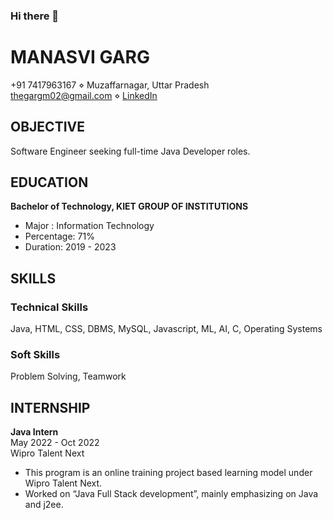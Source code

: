 ### Hi there 👋

<!--
**manasvi491/manasvi491** is a ✨ _special_ ✨ repository because its `README.md` (this file) appears on your GitHub profile.

Here are some ideas to get you started:

- 🔭 I’m currently working on ...
- 🌱 I’m currently learning ...
- 👯 I’m looking to collaborate on ...
- 🤔 I’m looking for help with ...
- 💬 Ask me about ...
- 📫 How to reach me: ...
- 😄 Pronouns: ...
- ⚡ Fun fact: ...
-->

# MANASVI GARG
+91 7417963167 ⋄ Muzaffarnagar, Uttar Pradesh  
thegargm02@gmail.com ⋄ [LinkedIn](https://www.linkedin.com/in/manasvi-garg-/)

## OBJECTIVE
Software Engineer seeking full-time Java Developer roles.

## EDUCATION	
**Bachelor of Technology, KIET GROUP OF INSTITUTIONS**  
- Major : Information Technology  
- Percentage: 71%  
- Duration: 2019 - 2023

## SKILLS		
### Technical Skills
Java, HTML, CSS, DBMS, MySQL, Javascript, ML, AI, C, Operating Systems	
### Soft Skills
Problem Solving, Teamwork	

## INTERNSHIP		
**Java Intern**  
May 2022 - Oct 2022  
Wipro Talent Next		
- This program is an online training project based learning model under Wipro Talent Next.
- Worked on “Java Full Stack development”, mainly emphasizing on Java and j2ee.
